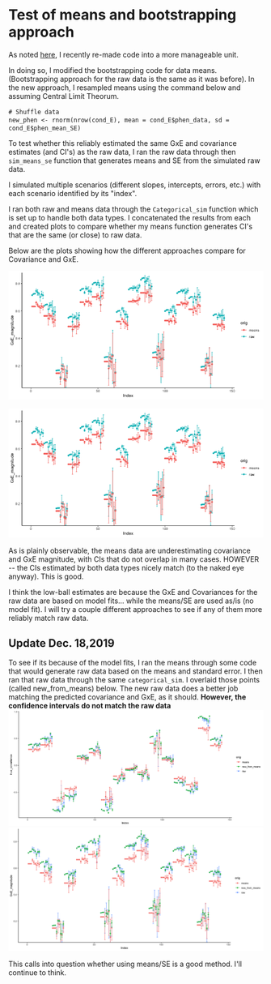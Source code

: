 # Test of means and bootstrapping approach

As noted [here](https://github.com/RCN-ECS/CnGV/blob/master/notebook/20191204_Categorical_Analyses.md), I recently re-made code into a more manageable unit.

In doing so, I modified the bootstrapping code for data means. (Bootstrapping approach for the raw data is the same as it was before).
In the new approach, I resampled means using the command below and assuming Central Limit Theorum.

```#Bootstrap means
# Shuffle data 
new_phen <- rnorm(nrow(cond_E), mean = cond_E$phen_data, sd =  cond_E$phen_mean_SE)      
```
To test whether this reliably estimated the same GxE and covariance estimates (and CI's) as the raw data, I ran the raw data through then `sim_means_se` function that generates means and SE from the simulated raw data.

I simulated multiple scenarios (different slopes, intercepts, errors, etc.) with each scenario identified by its "index". 

I ran both raw and means data through the `Categorical_sim` function which is set up to handle both data types. I concatenated the results from each and created plots to compare whether my means function generates CI's that are the same (or close) to raw data.

Below are the plots showing how the different approaches compare for Covariance and GxE.

![image](https://github.com/RCN-ECS/CnGV/blob/master/img/GxE_test.png)

![image](https://github.com/RCN-ECS/CnGV/blob/master/img/GxE_test.png)

As is plainly observable, the means data are underestimating covariance and GxE magnitude, with CIs that do not overlap in many cases. 
HOWEVER -- the CIs estimated by both data types nicely match (to the naked eye anyway). This is good. 

I think the low-ball estimates are because the GxE and Covariances for the raw data are based on model fits... while the means/SE are used as/is (no model fit). I will try a couple different approaches to see if any of them more reliably match raw data.

## Update Dec. 18,2019

To see if its because of the model fits, I ran the means through some code that would generate raw data based on the means and standard error. I then ran that raw data through the same `categorical_sim`. I overlaid those points (called new_from_means) below.  The new raw data does a better job matching the predicted covariance and GxE, as it should. **However, the confidence intervals do not match the raw data**
![image](https://github.com/RCN-ECS/CnGV/blob/master/img/Cov2.png)
![image](https://github.com/RCN-ECS/CnGV/blob/master/img/GxE2.png)

This calls into question whether using means/SE is a good method. I'll continue to think.

